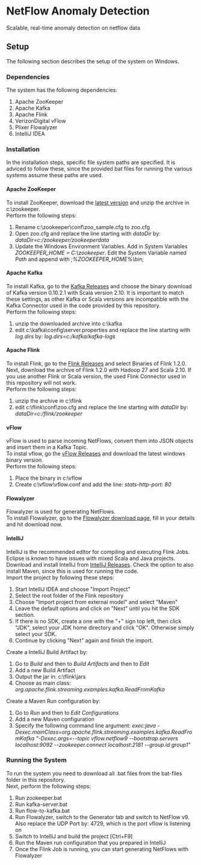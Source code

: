 # NetFlow Anomaly Detection
Scalable, real-time anomaly detection on netflow data

## Setup
The following section describes the setup of the system on Windows.

### Dependencies
The system has the following dependencies:
1. Apache ZooKeeper
2. Apache Kafka
3. Apache Flink
4. VerizonDigital vFlow
5. Plixer Flowalyzer
6. IntelliJ IDEA

### Installation
In the installation steps, specific file system paths are specified. It is adviced to follow these, since the provided bat files for running the various systems assume these paths are used.

#### Apache ZooKeeper
To install ZooKeeper, download the [latest version](http://zookeeper.apache.org/releases.html) and unzip the archive in c:\zookeeper.  
Perform the following steps:
1. Rename c:\zookeeper\conf\zoo_sample.cfg to zoo.cfg
2. Open zoo.cfg and replace the line starting with *dataDir* by: *dataDir=c:/zookeeper/zookeeperdata*
3. Update the Windows Environment Variables. Add in System Variables *ZOOKEEPER_HOME = C:\zookeeper*. Edit the System Variable named *Path* and append with *;%ZOOKEEPER_HOME%\bin*;

#### Apache Kafka
To install Kafka, go to the [Kafka Releases](https://kafka.apache.org/downloads) and choose the binary download of Kafka version 0.10.2.1 with Scala version 2.10. It is important to match these settings, as other Kafka or Scala versions are incompatible with the Kafka Connector used in the code provided by this repository.  
Perform the following steps:
1. unzip the downloaded archive into c:\kafka
2. edit c:\kafka\config\server.properties and replace the line starting with *log.dirs* by: *log.dirs=c:/kafka/kafka-logs*

#### Apache Flink
To install Flink, go to the [Flink Releases](https://flink.apache.org/downloads.html) and select Binaries of Flink 1.2.0. Next, download the archive of Flink 1.2.0 with Hadoop 27 and Scala 2.10. If you use another Flink or Scala version, the used Flink Connector used in this repository will not work.  
Perform the following steps:
1. unzip the archive in c:\flink
2. edit c:\flink\conf\zoo.cfg and replace the line starting with *dataDir* by: *dataDir=c:/flink/zookeeper*

#### vFlow
vFlow is used to parse incoming NetFlows, convert them into JSON objects and insert them in a Kafka Topic.  
To instal vflow, go the [vFlow Releases](https://github.com/VerizonDigital/vflow/releases) and download the latest windows binary version.  
Perform the following steps:
1. Place the binary in c:\vflow
2. Create c:\vflow\vflow.conf and add the line: *stats-http-port: 80*

#### Flowalyzer
Flowalyzer is used for generating NetFlows.  
To install Flowalyzer, go to the [Flowalyzer download page](https://www.plixer.com/products/flowalyzer/), fill in your details and hit download now.

#### IntelliJ
IntelliJ is the recommended editor for compiling and executing Flink Jobs. Eclipse is known to have issues with mixed Scala and Java projects.  
Download and install IntelliJ from [IntelliJ Releases](https://www.jetbrains.com/idea/download/#section=windows).
Check the option to also install Maven, since this is used for running the code.  
Import the project by following these steps:
1. Start IntelliJ IDEA and choose "Import Project"
2. Select the root folder of the Flink repository
3. Choose "Import project from external model" and select "Maven"
4. Leave the default options and click on "Next" until you hit the SDK section.
5. If there is no SDK, create a one with the "+" sign top left, then click "JDK", select your JDK home directory and click "OK". Otherwise simply select your SDK.
6. Continue by clicking "Next" again and finish the import.

Create a IntelliJ Build Artifact by:
1. Go to *Build* and then to *Build Artifacts* and then to *Edit*
2. Add a new Build Artifact
3. Output the jar in: c:\flink\jars
4. Choose as main class: *org.apache.flink.streaming.examples.kafka.ReadFromKafka*

Create a Maven Run configuration by:
1. Go to *Run* and then to *Edit Configurations*
2. Add a new Maven configuration
3. Specify the following command line argument: *exec:java -Dexec.mainClass=org.apache.flink.streaming.examples.kafka.ReadFromKafka "-Dexec.args=--topic vflow.netflow9 --bootstrap.servers localhost:9092 --zookeeper.connect localhost:2181 --group.id group1"*

### Running the System
To run the system you need to download all .bat files from the bat-files folder in this repository.  
Next, perform the following steps:
1. Run zookeeper.bat
2. Run kafka-server.bat
3. Run flow-to-kafka.bat
4. Run Flowalyzer, switch to the Generator tab and switch to NetFlow v9. Also replace the UDP Port by: 4729, which is the port vflow is listening on
5. Switch to IntelliJ and build the project [Ctrl+F9]
6. Run the Maven run configuration that you prepared in IntelliJ
7. Once the Flink Job is running, you can start generating NetFlows with Flowalyzer
